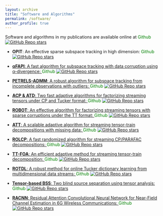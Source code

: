 ```yaml
---
layout: archive
title: "Software and Algorithms"
permalink: /software/
author_profile: true
---
```



Software and algorithms in my publications are available online at <a href="https://github.com/thanhtbt" style="color: green; text-decoration: none; "><i class="fab fa-fw fa-github zoom"></i>Github</a> <a href="https://github.com/thanhtbt">
       <img src="https://img.shields.io/github/stars/thanhtbt?style=flat" alt="GitHub Repo stars">
</a>



* **OPIT**: An effective sparse subspace tracking in high dimension: <a href="https://github.com/thanhtbt/SST" style="color: green; text-decoration: none; "><i class="fab fa-fw fa-github zoom"></i>Github</a> <a href="https://github.com/thanhtbt/SST">
       <img src="https://img.shields.io/github/stars/thanhtbt/SST?style=flat" alt="GitHub Repo stars">

* **αFAPI**: A fast algorithm for subspace tracking with data corruption using α-divergence: <a href="https://github.com/thanhtbt/aFAPI" style="color: green; text-decoration: none; "><i class="fab fa-fw fa-github zoom"></i>Github</a> <a href="https://github.com/thanhtbt/aFAPI">
       <img src="https://img.shields.io/github/stars/thanhtbt/aFAPI?style=flat" alt="GitHub Repo stars">

* **PETRELS-ADMM**: A robust algorithm for subspace tracking from incomplete observations with outliers: <a href="https://github.com/thanhtbt/RST" style="color: green; text-decoration: none; "><i class="fab fa-fw fa-github zoom"></i>Github</a> <a href="https://github.com/thanhtbt/RST">
       <img src="https://img.shields.io/github/stars/thanhtbt/RST?style=flat" alt="GitHub Repo stars">

* **ACP & ATD**: Two fast adaptive algorithms for factorizing streaming tensors under CP and Tucker format:  <a href="https://github.com/thanhtbt/tensor_tracking" style="color: green; text-decoration: none; "><i class="fab fa-fw fa-github zoom"></i>Github</a> <a href="https://github.com/thanhtbt/tensor_tracking">
       <img src="https://img.shields.io/github/stars/thanhtbt/tensor_tracking?style=flat" alt="GitHub Repo stars">

* **ROBOT**: An effective algorithm for factorizing streaming tensors with sparse corruptions under the TT format: <a href="https://github.com/thanhtbt/ROBOT" style="color: green; text-decoration: none; "><i class="fab fa-fw fa-github zoom"></i>Github</a>  <a href="https://github.com/thanhtbt/ROBOT">
       <img src="https://img.shields.io/github/stars/thanhtbt/ROBOT?style=flat" alt="GitHub Repo stars">


* **ATT**: A scalable adaptive algorithm for streaming tensor-train decompositions with missing data: <a href="https://github.com/thanhtbt/ATT-miss" style="color: green; text-decoration: none; "><i class="fab fa-fw fa-github zoom"></i>Github</a> <a href="https://github.com/thanhtbt/ATT-miss">
       <img src="https://img.shields.io/github/stars/thanhtbt/ATT-miss?style=flat" alt="GitHub Repo stars">


* **ROLCP**: A fast randomized algorithm for streaming CP/PARAFAC decompositions:  <a href="https://github.com/thanhtbt/ROLCP" style="color: green; text-decoration: none; "><i class="fab fa-fw fa-github zoom"></i>Github</a>     <a href="https://github.com/thanhtbt/ROLCP">
       <img src="https://img.shields.io/github/stars/thanhtbt/ROLCP?style=flat" alt="GitHub Repo stars">

* **TT-FOA**: An efficient adaptive method for streaming tensor-train decomposition: <a href="https://github.com/thanhtbt/ATT" style="color: green; text-decoration: none; "><i class="fab fa-fw fa-github zoom"></i>Github</a>    <a href="https://github.com/thanhtbt/ATT">
       <img src="https://img.shields.io/github/stars/thanhtbt/ATT?style=flat" alt="GitHub Repo stars"> 


* **ROTDL**: A robust method for online Tucker dictionary learning from multidimensional data streams: <a href="https://github.com/thanhtbt/ROTDL" style="color: green; text-decoration: none; "><i class="fab fa-fw fa-github zoom"></i>Github</a> <a href="https://github.com/thanhtbt/ROTDL">
       <img src="https://img.shields.io/github/stars/thanhtbt/ROTDL?style=flat" alt="GitHub Repo stars">

 
* **Tensor-based BSS**: Two blind source separation using tensor analysis:  <a href="https://github.com/thanhle88/tenBSS" style="color: green; text-decoration: none; "><i class="fab fa-fw fa-github zoom"></i>Github</a> <a href="https://github.com/thanhle88/tenBSS">
       <img src="https://img.shields.io/github/stars/thanhle88/tenBSS?style=flat" alt="GitHub Repo stars">

* **RACNN**: Residual Attention Convolutional Neural Network for Near-Field Channel Estimation in 6G Wireless Communications: <a href="https://github.com/thanhtbt/SST" style="color: green; text-decoration: none; "><i class="fab fa-fw fa-github zoom"></i>Github</a> <a href="https://github.com/DoHaiSon/RACNN">
       <img src="https://img.shields.io/github/stars/DoHaiSon/RACNN?style=flat" alt="GitHub Repo stars">
